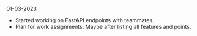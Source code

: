 01-03-2023
- Started working on FastAPI endpoints with teammates.
- Plan for work assignments: Maybe after listing all features and points.
